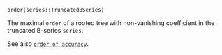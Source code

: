 ```
order(series::TruncatedBSeries)
```

The maximal `order` of a rooted tree with non-vanishing coefficient in the truncated B-series `series`.

See also [`order_of_accuracy`](@ref).
